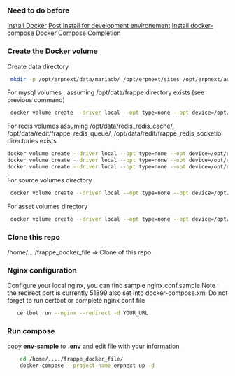 ### Need to do before

[Install Docker](https://docs.docker.com/engine/install/ubuntu/)
[Post Install for development environement](https://docs.docker.com/engine/install/linux-postinstall/)
[Install docker-compose](https://docs.docker.com/compose/install/)
[Docker Compose Completion](https://docs.docker.com/compose/completion/)

### Create the Docker volume

Create data directory

```sh
 mkdir -p /opt/erpnext/data/mariadb/ /opt/erpnext/sites /opt/erpnext/assets /opt/erpnext/data/redis/frappe_redis_cache/ /opt/erpnext/data/redis/frappe_redis_queue/ /opt/erpnext/data/redis/frappe_redis_socketio/
```

For mysql volumes : assuming /opt/data/frappe directory exists (see previous command)

```sh
 docker volume create --driver local --opt type=none --opt device=/opt/erpnext/data/mariadb/ --opt o=bind erpnext-mariadb-vol
```

For redis volumes assuming /opt/data/redis_redis_cache/, /opt/data/redit/frappe_redis_queue/,
/opt/data/redit/frappe_redis_socketio directories exists

```sh
docker volume create --driver local --opt type=none --opt device=/opt/erpnext/data/redis/frappe_redis_cache/ --opt o=bind erpnext-redis-cache-vol;
docker volume create --driver local --opt type=none --opt device=/opt/erpnext/data/redis/frappe_redis_queue/ --opt o=bind erpnext-redis-queue-vol;
docker volume create --driver local --opt type=none --opt device=/opt/erpnext/data/redis/frappe_redis_socketio/ --opt o=bind erpnext-redis-socketio-vol;
```

For source volumes directory

```sh
 docker volume create --driver local --opt type=none --opt device=/opt/erpnext/sites --opt o=bind erpnext-sites-vol
```

For asset volumes directory

```sh
 docker volume create --driver local --opt type=none --opt device=/opt/erpnext/assets --opt o=bind erpnext-assets-vol
```

### Clone this repo

/home/..../frappe_docker_file => Clone of this repo

### Nginx configuration

Configure your local nginx, you can find sample nginx.conf.sample Note : the redirect port is currently 51899 also set
into docker-compose.xml Do not forget to run certbot or complete nginx conf file

```sh
   certbot run --nginx --redirect -d YOUR_URL
```

### Run compose

copy **env-sample** to **.env** and edit file with your information

```sh
    cd /home/..../frappe_docker_file/
    docker-compose --project-name erpnext up -d
```

